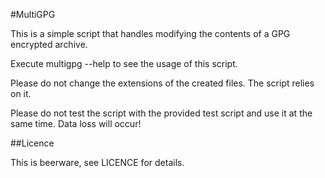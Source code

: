 #MultiGPG

This is a simple script that handles modifying the contents of a GPG encrypted archive.

Execute multigpg --help to see the usage of this script.

Please do not change the extensions of the created files. The script relies on it.

Please do not test the script with the provided test script and use it at the same time. Data loss will occur!

##Licence

This is beerware, see LICENCE for details.
